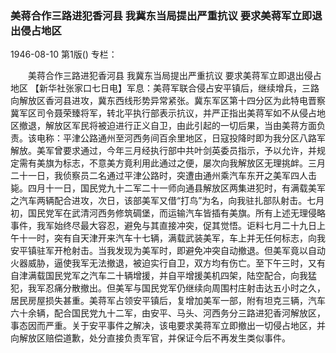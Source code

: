 ### 美蒋合作三路进犯香河县  我冀东当局提出严重抗议  要求美蒋军立即退出侵占地区

1946-08-10
第1版()
专栏：

　　美蒋合作三路进犯香河县
    我冀东当局提出严重抗议
    要求美蒋军立即退出侵占地区
    【新华社张家口七日电】军息：美蒋军联合侵占安平镇后，继续增兵，三路向解放区香河县进攻，冀东西线形势异常紧张。冀东军区第十四分区为此特电晋察冀军区司令聂荣臻将军，转北平执行部表示抗议，并严正指出美蒋军如不从侵占地区撤退，解放区军民将被迫进行正义自卫，由此引起的一切后果，当由美蒋方面负责。该电称：平津公路通州至河西务间百余里地区，日寇投降时即为我分区八路军解放。美军曾要求通过，今年三月经执行部中共叶剑英委员指示，予以允许，并规定需有美旗为标志，不意美方竟利用此通过之便，屡次向我解放区无理挑衅。三月二十一日，我侦察员二名通过平津公路时，突遭由通州乘汽车东开之美军四人击毙。四月十一日，国民党九十二军二十一师向通县解放区两集进犯时，有满载美军之汽车两辆配合进攻，次日，该部美军又借“打鸟”为名，向我驻扎部队射击。七月初，国民党军在武清河西务修筑碉堡，而运输汽车皆插有美旗。所有上述无理侵略事件，我军始终尽最大容忍，避免与其直接冲突，促其觉悟。讵料七月二十九日上午十一时，突有自天津开来汽车十七辆，满载武装美军，车上并无任何标志，向我安平镇驻军开枪射击。当我发现为美军时，即避免冲突自动撤退。但美军竟以自动火器威胁，逼使我军无法撤退，被迫实行自卫，双方均有伤亡。至下午三时，又有自津满载国民党军之汽车二十辆增援，并自平增援美机四架，陆空配合，向我猛犯，我军忍痛分散撤出。但美军与国民党军仍继续向周围村庄射击达五小时之久，居民房屋损失甚重。美蒋军占领安平镇后，复增加美军一部，附有坦克三辆，汽车六十余辆，配合国民党九十二军，由安平、马头、河西务分三路进犯香河解放区，事态因而严重。关于安平事件之解决，该电要求美蒋军立即撤出一切侵占地区，并向解放区赔偿道歉，处分直接负责军官，并保证今后不再发生类似事件。
